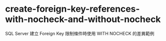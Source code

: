 # create-foreign-key-references-with-nocheck-and-without-nocheck
 SQL Server 建立 Foreign Key 限制條件時使用 WITH NOCHECK 的差異範例
